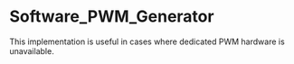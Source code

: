 # Software_PWM_Generator
This implementation is useful in cases where dedicated PWM hardware is unavailable.
